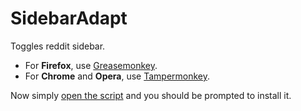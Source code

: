 # SidebarAdapt
Toggles reddit sidebar.

- For **Firefox**, use [Greasemonkey](https://addons.mozilla.org/en-US/firefox/addon/greasemonkey/).
- For **Chrome** and **Opera**, use [Tampermonkey](https://chrome.google.com/webstore/detail/tampermonkey/dhdgffkkebhmkfjojejmpbldmpobfkfo).

Now simply [open the script](https://raw.githubusercontent.com/kasrasadeghi/SidebarAdapt/master/sidebar.user.js) and you should be prompted to install it. 
